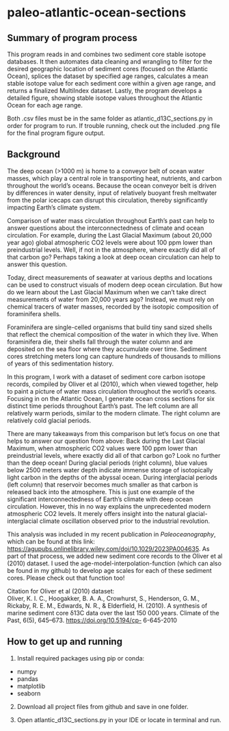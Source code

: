 # paleo-atlantic-ocean-sections

## Summary of program process
This program reads in and combines two sediment core stable isotope databases. It then automates data cleaning and wrangling to filter for the desired geographic location of sediment cores (focused on the Atlantic Ocean), splices the dataset by specified age ranges, calculates a mean stable isotope value for each sediment core within a given age range, and returns a finalized MultiIndex dataset. Lastly, the program develops a detailed figure, showing stable isotope values throughout the Atlantic Ocean for each age range.

Both .csv files must be in the same folder as atlantic_d13C_sections.py in order for program to run. If trouble running, check out the included .png file for the final program figure output.

## Background
The deep ocean (>1000 m) is home to a conveyor belt of ocean water masses, which play a central role in transporting heat, nutrients, and carbon throughout the world’s oceans. Because the ocean conveyor belt is driven by differences in water density, input of relatively buoyant fresh meltwater from the polar icecaps can disrupt this circulation, thereby significantly impacting Earth’s climate system.

Comparison of water mass circulation throughout Earth’s past can help to answer questions about the interconnectedness of climate and ocean circulation. For example, during the Last Glacial Maximum (about 20,000 year ago) global atmospheric CO2 levels were about 100 ppm lower than preindustrial levels. Well, if not in the atmosphere, where exactly did all of that carbon go? Perhaps taking a look at deep ocean circulation can help to answer this question.

Today, direct measurements of seawater at various depths and locations can be used to construct visuals of modern deep ocean circulation. But how do we learn about the Last Glacial Maximum when we can’t take direct measurements of water from 20,000 years ago? Instead, we must rely on chemical tracers of water masses, recorded by the isotopic composition of foraminifera shells. 

Foraminifera are single-celled organisms that build tiny sand sized shells that reflect the chemical composition of the water in which they live. When foraminifera die, their shells fall through the water column and are deposited on the sea floor where they accumulate over time. Sediment cores stretching meters long can capture hundreds of thousands to millions of years of this sedimentation history.

In this program, I work with a dataset of sediment core carbon isotope records, compiled by Oliver et al (2010), which when viewed together, help to paint a picture of water mass circulation throughout the world’s oceans. Focusing in on the Atlantic Ocean, I generate ocean cross sections for six distinct time periods throughout Earth’s past. The left column are all relatively warm periods, similar to the modern climate. The right column are relatively cold glacial periods. 

There are many takeaways from this comparison but let’s focus on one that helps to answer our question from above: Back during the Last Glacial Maximum, when atmospheric CO2 values were 100 ppm lower than preindustrial levels, where exactly did all of that carbon go? Look no further than the deep ocean! During glacial periods (right column), blue values below 2500 meters water depth indicate immense storage of isotopically light carbon in the depths of the abyssal ocean. During interglacial periods (left column) that reservoir becomes much smaller as that carbon is released back into the atmosphere. This is just one example of the significant interconnectedness of Earth’s climate with deep ocean circulation. However, this in no way explains the unprecedented modern atmospheric CO2 levels. It merely offers insight into the natural glacial-interglacial climate oscillation observed prior to the industrial revolution.

This analysis was included in my recent publication in *Paleoceanography*, which can be found at this link: https://agupubs.onlinelibrary.wiley.com/doi/10.1029/2023PA004635. As part of that process, we added new sediment core records to the Oliver et al (2010) dataset. I used the age-model-interpolation-function (which can also be found in my github) to develop age scales for each of these sediment cores. Please check out that function too!

Citation for Oliver et al (2010) dataset:  
Oliver, K. I. C., Hoogakker, B. A. A., Crowhurst, S., Henderson, G. M., Rickaby, R. E. M., Edwards, N. R., & Elderfield, H. (2010). A synthesis of marine sediment core δ13C data over the last 150 000 years. Climate of the Past, 6(5), 645–673. https://doi.org/10.5194/cp- 6-645-2010

## How to get up and running

1) Install required packages using pip or conda:
- numpy
- pandas
- matplotlib
- seaborn

2) Download all project files from github and save in one folder.

3) Open atlantic_d13C_sections.py in your IDE or locate in terminal and run.
